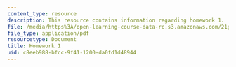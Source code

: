 ```yaml
---
content_type: resource
description: This resource contains information regarding homework 1.
file: /media/https%3A/open-learning-course-data-rc.s3.amazonaws.com/21g-412-texts-topics-and-times-in-german-literature-fall-2009/c8eeb988bfcc9f411200da0fd1d48944_MIT21G_412F09_hw01.pdf
file_type: application/pdf
resourcetype: Document
title: Homework 1
uid: c8eeb988-bfcc-9f41-1200-da0fd1d48944
---
```

